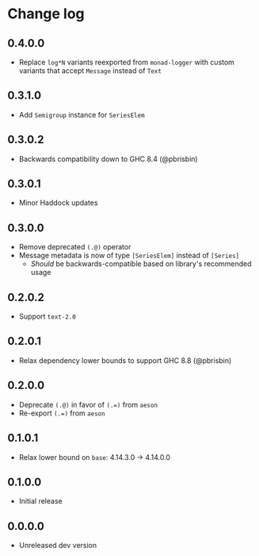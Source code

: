 # Change log

## 0.4.0.0

* Replace `log*N` variants reexported from `monad-logger` with custom variants
  that accept `Message` instead of `Text`

## 0.3.1.0

* Add `Semigroup` instance for `SeriesElem`

## 0.3.0.2

* Backwards compatibility down to GHC 8.4 (@pbrisbin)

## 0.3.0.1

* Minor Haddock updates

## 0.3.0.0

* Remove deprecated `(.@)` operator
* Message metadata is now of type `[SeriesElem]` instead of `[Series]`
  * _Should_ be backwards-compatible based on library's recommended usage

## 0.2.0.2

* Support `text-2.0`

## 0.2.0.1

* Relax dependency lower bounds to support GHC 8.8 (@pbrisbin)

## 0.2.0.0

* Deprecate `(.@)` in favor of `(.=)` from `aeson`
* Re-export `(.=)` from `aeson`

## 0.1.0.1

* Relax lower bound on `base`: 4.14.3.0 -> 4.14.0.0

## 0.1.0.0

* Initial release

## 0.0.0.0

* Unreleased dev version
